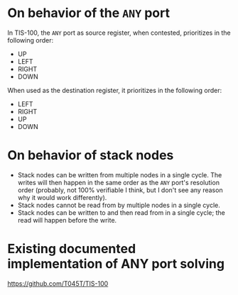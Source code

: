 # On behavior of the `ANY` port

In TIS-100, the `ANY` port as source register, when contested, prioritizes in the following order:

- UP
- LEFT
- RIGHT
- DOWN

When used as the destination register, it prioritizes in the following order:

- LEFT
- RIGHT
- UP
- DOWN

# On behavior of stack nodes

- Stack nodes can be written from multiple nodes in a single cycle. The writes will then happen in the same order as the `ANY` port's resolution order (probably, not 100% verifiable I think, but I don't see any reason why it would work differently).
- Stack nodes cannot be read from by multiple nodes in a single cycle.
- Stack nodes can be written to and then read from in a single cycle; the read will happen before the write.

# Existing documented implementation of ANY port solving

https://github.com/T045T/TIS-100